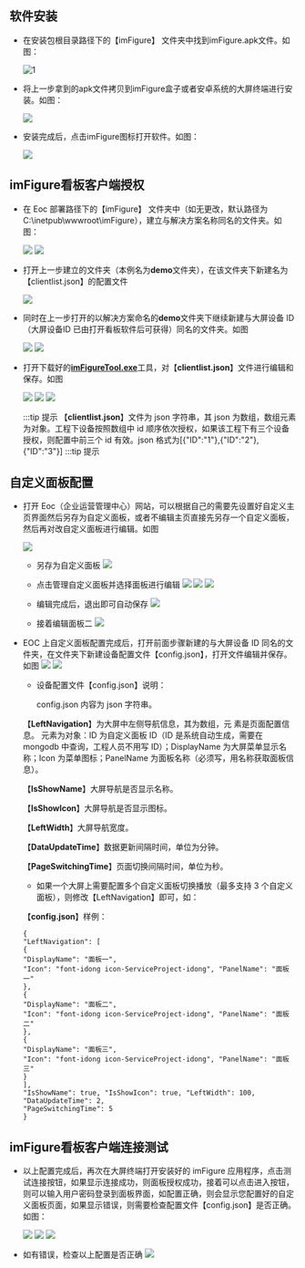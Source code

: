 ## 软件安装

* 在安装包根目录路径下的【imFigure】 文件夹中找到imFigure.apk文件。如图：

  ![1](/static/docimg/大屏1.png) 

* 将上一步拿到的apk文件拷贝到imFigure盒子或者安卓系统的大屏终端进行安装。如图：

  ![](/static/docimg/大屏2.png) 

* 安装完成后，点击imFigure图标打开软件。如图：

  ![](/static/docimg/大屏3.png) 

## imFigure看板客户端授权

* 在 Eoc 部署路径下的【imFigure】 文件夹中（如无更改，默认路径为C:\inetpub\wwwroot\imFigure），建立与解决方案名称同名的文件夹。如图：

  ![](/static/docimg/大屏5.png) 
  ![](/static/docimg/大屏4.png) 

* 打开上一步建立的文件夹（本例名为**demo**文件夹），在该文件夹下新建名为【clientlist.json】的配置文件

  ![](/static/docimg/大屏6.png) 

* 同时在上一步打开的以解决方案命名的**demo**文件夹下继续新建与大屏设备 ID（大屏设备ID 已由打开看板软件后可获得）同名的文件夹。如图

  ![](/static/docimg/大屏8.png)
  ![](/static/docimg/大屏7.png)

* 打开下载好的<a href="/static/docattachment/imTagTool.apk" target="_blank">**imFigureTool.exe**</a>工具，对【**clientlist.json**】文件进行编辑和保存。如图 

  ![](/static/docimg/大屏9.png)
  ![](/static/docimg/大屏10.png)
  ![](/static/docimg/大屏11.png)

  :::tip 提示
   【**clientlist.json**】文件为 json 字符串，其 json 为数组，数组元素为对象。工程下设备按照数组中 id 顺序依次授权，如果该工程下有三个设备授权，则配置中前三个 id 有效。json 格式为[{"ID":"1"},{"ID":"2"},{"ID":"3"}]
  :::tip 提示

## 自定义面板配置

* 打开 Eoc（企业运营管理中心）网站，可以根据自己的需要先设置好自定义主页界面然后另存为自定义面板，或者不编辑主页直接先另存一个自定义面板，然后再对改自定义面板进行编辑。如图

  ![](/static/docimg/大屏12.png)

  * 另存为自定义面板
  ![](/static/docimg/大屏13.png)

  * 点击管理自定义面板并选择面板进行编辑 
  ![](/static/docimg/大屏14.png)
  ![](/static/docimg/大屏15.png)
  ![](/static/docimg/面板3.png)

  * 编辑完成后，退出即可自动保存
  ![](/static/docimg/面板1.png)

  * 接着编辑面板二
  ![](/static/docimg/面板2.png)

* EOC 上自定义面板配置完成后，打开前面步骤新建的与大屏设备 ID 同名的文件夹，在文件夹下新建设备配置文件【config.json】，打开文件编辑并保存。如图
  ![](/static/docimg/大屏19.png) 
  ![](/static/docimg/大屏20.png) 

  * 设备配置文件【config.json】说明： 

    config.json 内容为   json 字符串。

   【**LeftNavigation**】为大屏中左侧导航信息，其为数组，元 素是页面配置信息。 
   元素为对象：ID 为自定义面板 ID（ID 是系统自动生成，需要在 mongodb 中查询，工程人员不用写 ID）；DisplayName 为大屏菜单显示名称；Icon 为菜单图标；PanelName 为面板名称（必须写，用名称获取面板信息）。

    【**IsShowName**】大屏导航是否显示名称。

    【**IsShowIcon**】大屏导航是否显示图标。

    【**LeftWidth**】大屏导航宽度。
     
    【**DataUpdateTime**】数据更新间隔时间，单位为分钟。

    【**PageSwitchingTime**】页面切换间隔时间，单位为秒。 
 
  * 如果一个大屏上需要配置多个自定义面板切换播放（最多支持 3 个自定义面板），则修改【LeftNavigation】即可，如：

   【**config.json**】样例： 
    ```
    {
    "LeftNavigation": [
    {
    "DisplayName": "面板一",
    "Icon": "font-idong icon-ServiceProject-idong", "PanelName": "面板一"
    },
    {
    "DisplayName": "面板二",
    "Icon": "font-idong icon-ServiceProject-idong", "PanelName": "面板二"
    },
    {
    "DisplayName": "面板三",
    "Icon": "font-idong icon-ServiceProject-idong", "PanelName": "面板三"
    }
    ],
    "IsShowName": true, "IsShowIcon": true, "LeftWidth": 100,
    "DataUpdateTime": 2,
    "PageSwitchingTime": 5
    }
    ```

## imFigure看板客户端连接测试

* 以上配置完成后，再次在大屏终端打开安装好的 imFigure 应用程序，点击测试连接按钮，如果显示连接成功，则面板授权成功，接着可以点击进入按钮， 则可以输入用户密码登录到面板界面，如配置正确，则会显示您配置好的自定义面板页面，如果显示错误，则需要检查配置文件【config.json】是否正确。如图：

  ![](/static/docimg/大屏21.png) 
  ![](/static/docimg/大屏22.png) 
  ![](/static/docimg/大屏23.png) 

* 如有错误，检查以上配置是否正确
  ![](/static/docimg/大屏24.png) 
